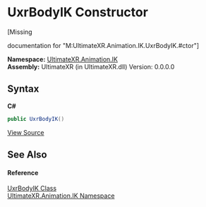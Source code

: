 # UxrBodyIK Constructor 
 

\[Missing <summary> documentation for "M:UltimateXR.Animation.IK.UxrBodyIK.#ctor"\]

**Namespace:**&nbsp;<a href="N_UltimateXR_Animation_IK">UltimateXR.Animation.IK</a><br />**Assembly:**&nbsp;UltimateXR (in UltimateXR.dll) Version: 0.0.0.0

## Syntax

**C#**<br />
``` C#
public UxrBodyIK()
```

<a href="UltimateXR/Scripts/Animation/IK/UxrBodyIK.cs" rel="noopener noreferrer" title="View the source code">View Source</a><br />

## See Also


#### Reference
<a href="T_UltimateXR_Animation_IK_UxrBodyIK">UxrBodyIK Class</a><br /><a href="N_UltimateXR_Animation_IK">UltimateXR.Animation.IK Namespace</a><br />